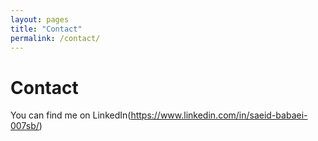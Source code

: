 ```yaml
---
layout: pages
title: "Contact"
permalink: /contact/
---
```


# Contact
You can find me on LinkedIn(https://www.linkedin.com/in/saeid-babaei-007sb/)
